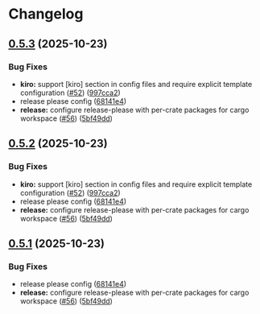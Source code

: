 # Changelog

## [0.5.3](https://github.com/towry/agpod/compare/v0.5.2...v0.5.3) (2025-10-23)


### Bug Fixes

* **kiro:** support [kiro] section in config files and require explicit template configuration ([#52](https://github.com/towry/agpod/issues/52)) ([997cca2](https://github.com/towry/agpod/commit/997cca2fe598a85943f2f005913831dfa2a643d9))
* release please config ([68141e4](https://github.com/towry/agpod/commit/68141e42bb4186126110620d2c97dc1a3254ea69))
* **release:** configure release-please with per-crate packages for cargo workspace ([#56](https://github.com/towry/agpod/issues/56)) ([5bf49dd](https://github.com/towry/agpod/commit/5bf49ddbc37506cdd0b073fd2096658564aac228))

## [0.5.2](https://github.com/towry/agpod/compare/v0.5.1...v0.5.2) (2025-10-23)


### Bug Fixes

* **kiro:** support [kiro] section in config files and require explicit template configuration ([#52](https://github.com/towry/agpod/issues/52)) ([997cca2](https://github.com/towry/agpod/commit/997cca2fe598a85943f2f005913831dfa2a643d9))
* release please config ([68141e4](https://github.com/towry/agpod/commit/68141e42bb4186126110620d2c97dc1a3254ea69))
* **release:** configure release-please with per-crate packages for cargo workspace ([#56](https://github.com/towry/agpod/issues/56)) ([5bf49dd](https://github.com/towry/agpod/commit/5bf49ddbc37506cdd0b073fd2096658564aac228))

## [0.5.1](https://github.com/towry/agpod/compare/v0.5.0...v0.5.1) (2025-10-23)


### Bug Fixes

* release please config ([68141e4](https://github.com/towry/agpod/commit/68141e42bb4186126110620d2c97dc1a3254ea69))
* **release:** configure release-please with per-crate packages for cargo workspace ([#56](https://github.com/towry/agpod/issues/56)) ([5bf49dd](https://github.com/towry/agpod/commit/5bf49ddbc37506cdd0b073fd2096658564aac228))
